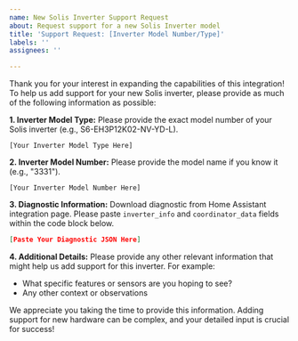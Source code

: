 ```yaml
---
name: New Solis Inverter Support Request
about: Request support for a new Solis Inverter model
title: 'Support Request: [Inverter Model Number/Type]'
labels: ''
assignees: ''

---
```


Thank you for your interest in expanding the capabilities of this integration! To help us add support for your new Solis inverter, please provide as much of the following information as possible:

**1. Inverter Model Type:**
Please provide the exact model number of your Solis inverter (e.g., S6-EH3P12K02-NV-YD-L).

```
[Your Inverter Model Type Here]
```

**2. Inverter Model Number:**
Please provide the model name if you know it (e.g., "3331").

```
[Your Inverter Model Number Here]
```

**3. Diagnostic Information:**
Download diagnostic from Home Assistant integration page. Please paste `inverter_info` and `coordinator_data` fields within the code block below.

```json
[Paste Your Diagnostic JSON Here]
```

**4. Additional Details:**
Please provide any other relevant information that might help us add support for this inverter. For example:

- What specific features or sensors are you hoping to see?
- Any other context or observations

We appreciate you taking the time to provide this information. Adding support for new hardware can be complex, and your detailed input is crucial for success!

